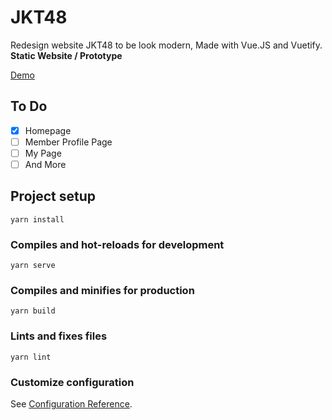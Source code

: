 # JKT48

Redesign website JKT48 to be look modern, Made with Vue.JS and Vuetify.
**Static Website / Prototype**

[Demo](https://jekate48.netlify.app)

## To Do
- [x] Homepage
- [ ] Member Profile Page
- [ ] My Page
- [ ] And More

## Project setup
```
yarn install
```

### Compiles and hot-reloads for development
```
yarn serve
```

### Compiles and minifies for production
```
yarn build
```

### Lints and fixes files
```
yarn lint
```

### Customize configuration
See [Configuration Reference](https://cli.vuejs.org/config/).
